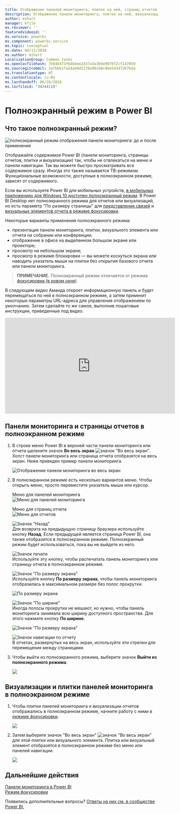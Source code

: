 ```yaml
---
title: Отображение панелей мониторинга, плиток на ней, страниц отчетов и визуализаций в полноэкранном режиме
description: Отображение панели мониторинга, плиток на ней, визуализаций и страниц отчетов в полноэкранном режиме (*режиме ТВ*).
author: mihart
manager: kfile
ms.reviewer: ''
featuredvideoid: ''
ms.service: powerbi
ms.component: powerbi-service
ms.topic: conceptual
ms.date: 04/11/2018
ms.author: mihart
LocalizationGroup: Common tasks
ms.openlocfilehash: 7b84b473f64b4ee2d37a3a39de9976f2cf147059
ms.sourcegitcommit: 2a7bbb1fa24a49d2278a90cb0c4be543d7267bda
ms.translationtype: HT
ms.contentlocale: ru-RU
ms.lasthandoff: 06/26/2018
ms.locfileid: "34244118"
---
```

# <a name="full-screen-mode-in-power-bi-service"></a>Полноэкранный режим в Power BI
## <a name="what-is-full-screen-mode"></a>Что такое полноэкранный режим?
![полноэкранный режим отображения панели мониторинга: до и после применения](media/service-fullscreen-mode/power-bi-full-screen-comparison.png)

Отображайте содержимое Power BI (панели мониторинга, страницы отчетов, плитки и визуализации) так, чтобы не отвлекаться на меню и панели навигации.  Так вы можете быстро просматривать все содержимое сразу. Иногда это также называется ТВ-режимом. Функциональные возможности, доступные в полноэкранном режиме, зависят от содержимого. 

Если вы используете Power BI для мобильных устройств, [в мобильных приложениях для Windows 10 доступен полноэкранный режим](mobile-windows-10-app-presentation-mode.md). В Power BI Desktop нет полноэкранного режима для отчетов или визуализаций, но есть параметр "По размеру страницы" для [представления связей](desktop-report-view.md) и [визуальных элементов отчета в режиме фокусировки](service-focus-mode.md).

 

Некоторые варианты применения полноэкранного режима:

* презентация панели мониторинга, плитки, визуального элемента или отчета на собрании или конференции;
* отображение в офисе на выделенном большом экране или проекторе;
* просмотр на небольшом экране;
* просмотр в режиме блокировки — вы можете коснуться экрана или наводить указатель мыши на плитки без открытия базового отчета или панели мониторинга.

> **ПРИМЕЧАНИЕ.** Полноэкранный режим отличается от режима [фокусировки (в новом окне)](service-focus-mode.md).
> 
> 

В следующем видео Аманда откроет информационную панель и будет перемещаться по ней в полноэкранном режиме, а затем применит некоторые параметры URL-адреса для управления отображением по умолчанию. Затем сделайте то же самое, выполнив пошаговые инструкции, приведенные под видео.

<iframe width="560" height="315" src="https://www.youtube.com/embed/c31gZkyvC54" frameborder="0" allowfullscreen></iframe>

## <a name="dashboards-and-report-pages-in-full-screen-mode"></a>Панели мониторинга и страницы отчетов в полноэкранном режиме
1. В строке меню Power BI в верхней части панели мониторинга или отчета щелкните значок **Во весь экран** ![значок "Во весь экран"](media/service-fullscreen-mode/power-bi-full-screen-icon.png). Холст панели мониторинга или страница отчета отобразятся на весь экран. Ниже приведен пример панели мониторинга.
   
      ![Отображение панели мониторинга во весь экран](media/service-fullscreen-mode/power-bi-dash-full-screen.png)
2. В полноэкранном режиме есть несколько вариантов меню.  Чтобы открыть меню, просто переместите указатель мыши или курсор. 
   
     Меню для панелей мониторинга    
     ![Меню для панелей мониторинга](media/service-fullscreen-mode/power-bi-full-screen-menu-dashboard.png)    
   
     Меню для страниц отчета    
    ![Меню для отчетов](media/service-fullscreen-mode/power-bi-report-menu.png)    
   
    ![Значок "Назад"](media/service-fullscreen-mode/power-bi-back-icon.png)    
    Для возврата на предыдущую страницу браузера используйте кнопку **Назад**. Если предыдущей является страница Power BI, она также отобразится в полноэкранном режиме.  Полноэкранный режим будет использоваться, пока вы не выйдете из него.
   
    ![Значок печати](media/service-fullscreen-mode/power-bi-print-icon.png)    
    Используйте эту кнопку, чтобы распечатать панель мониторинга или страницу отчета в полноэкранном режиме. 
   
    ![Значок "По размеру экрана"](media/service-fullscreen-mode/power-bi-fit-to-width.png)    
    Используйте кнопку **По размеру экрана**, чтобы панель мониторинга отобразилась в максимальном размере без полос прокрутки.     
   
    ![По размеру экрана](media/service-fullscreen-mode/power-bi-fit-screen.png)
   
    ![Значок "По ширине"](media/service-fullscreen-mode/power-bi-fit-width.png)       
    Иногда полосы прокрутки не мешают, но нужно, чтобы панель мониторинга занимала всю ширину доступного пространства. Для этого нажмите кнопку **По ширине**.    
   
    ![Значок "По размеру экрана"](media/service-fullscreen-mode/power-bi-fit-to-width-new.png)
   
    ![Значок навигации по отчету](media/service-fullscreen-mode/power-bi-report-nav2.png)       
    В отчетах, развернутых на весь экран, используйте эти стрелки для перемещения между страницами.    
3. Чтобы выйти из полноэкранного режима, выберите значок **Выйти из полноэкранного режима**.
   
      ![](media/service-fullscreen-mode/exit-fullscreen-new.png)

## <a name="visualizations-and-dashboard-tiles-in-full-screen-mode"></a>Визуализации и плитки панелей мониторинга в полноэкранном режиме
1. Чтобы плитки панелей мониторинга и визуализации отчетов отображались в полноэкранном режиме, начните работу с ними в [режиме фокусировки](service-focus-mode.md). 
   
    ![](media/service-fullscreen-mode/power-bi-focus3.png)
2. Затем выберите значок "Во весь экран" ![значок "Во весь экран"](media/service-fullscreen-mode/power-bi-full-screen-icon.png)  для этой плитки или визуального элемента. Плитка или визуальный элемент отобразятся в полноэкранном режиме без меню или панелей навигации.
   
    ![](media/service-fullscreen-mode/power-bi-fullscreen.png)

## <a name="next-steps"></a>Дальнейшие действия
[Панели мониторинга в Power BI](service-dashboards.md)  
[Режим фокусировки](service-focus-mode.md)    

Появились дополнительные вопросы? [Ответы на них см. в сообществе Power BI.](http://community.powerbi.com/)

